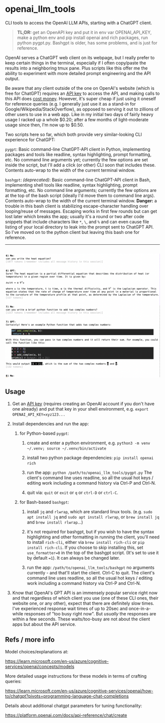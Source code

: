# openai_llm_tools
CLI tools to access the OpenAI LLM APIs, starting with a ChatGPT client.

> **TL;DR:** get an OpenAPI key and put it in env var OPENAI_API_KEY, make a
> python env and pip install openai and rich packages, run python pygpt.py.
> Bashgpt is older, has some problems, and is just for reference.

OpenAI serves a ChatGPT web client on its webpage, but I really prefer to keep
certain things in the terminal, especially if I often copy/paste the results
into a neighboring tmux pane.  Plus scripts like this offer me the ability to
experiment with more detailed prompt engineering and the API output.

Be aware that any client outside of the one on OpenAI's website (which is free
for ChatGPT) requires an [API key](https://platform.openai.com/account/api-keys)
to access the API, and making calls to this API does 
[cost money](https://openai.com/pricing#language-models).
However, it's super cheap if just using it oneself for reference queries (e.g.
I generally just use it as a stand-in for Google/Wikipedia/StackOverflow),
as opposed to serving it out to zillions of other users to use in a web app.
Like in my initial two days of fairly heavy usage I racked up a whole $0.20;
after a few months of light-moderate usage since then, I'm now up to $0.50.

Two scripts here so far, which both provide very similar-looking CLI experience
for ChatGPT:

`pygpt`: Basic command-line ChatGPT-API client in Python, implementing packages
and tools like readline, syntax highlighting, prompt formatting, etc.  No command
line arguments yet; currently the few options are set inside the script, but I'll
add a click (or other) CLI soon that includes these.  Contents auto-wrap to the
width of the current terminal window.

`bashgpt`: *(deprecated)*:
Basic command-line ChatGPT-API client in Bash, implementing shell
tools like readline, syntax highlighting, prompt formatting, etc.  No command
line arguments; currently the few options are at the top of the bash script
(ideally I'd move them to command line args).  Contents auto-wrap to the width
of the current terminal window.
**Danger:** a trouble in this bash client is stabilizing escape-character
handling over looping/reuse of messages.  Escaping works in first few rounds but
can get lost later which breaks the app; usually it's a round or two after code
snippets that include characters like `*`, `\`, and `%` and can even cause
file listing of your local directory to leak into the prompt sent to ChatGPT API.
So I've moved on to the python client but leaving this bash one for reference.


------
![screenshot](screenshot.png "Screenshot")
------


## Usage

1. Get an [API key](https://platform.openai.com/account/api-keys) (requires
creating an OpenAI account if you don't have one already) and put that key in
your shell environment, e.g. `export OPENAI_API_KEY=xyz123...`

2. Install dependencies and run the app:

    1. for Python-based `pygpt`:
     
        1. create and enter a python environment, e.g. `python3 -m venv ~/.venv; source ~/.venv/bin/activate`
    
        2. install two python package dependencies: `pip install openai rich`
    
        3. run the app: `python /path/to/openai_llm_tools/pygpt.py`
           The client's command line uses readline, so all the usual hot keys /
           editing work including a command history via Ctrl-P and Ctrl-N.
    
        4. quit via: `quit` or `exit` or `q` or `ctrl-D` or `ctrl-C`.
     
    2. for Bash-based `bashgpt`:
     
        1. install `jq` and `rlwrap`, which are standard linux tools.
           (e.g. `sudo apt install jq` and `sudo apt install rlwrap`, or
           `brew install jq` and `brew install rlwrap`...)
    
        2. it's not required for bashgpt, but if you wish to have the syntax
           highlighting and other formatting in running the client, you'll need to
           install `rich-cli`, either via `brew install rich-cli` or
           `pip install rich-cli`.  If you choose to skip installing this, set
           `use_formatter=0` in the top of the bashgpt script.  (It's set to use it
           by default `=1`).  It can always be changed later.
    
        3. run the app: `/path/to/openai_llm_tools/bashgpt`
           no arguments currently - and that'll start the client.  Ctrl-C to quit.
           The client's command line uses readline, so all the usual hot keys /
           editing work including a command history via Ctrl-P and Ctrl-N.

3. Know that OpenAI's GPT API is an immensely popular service right now and
that regardless of which client you use (one of these CLI ones, their website
one, or any other), expect that there are definitely slow times.  I've
experienced response wait times of up to 20sec and once-in-a-while responses
of "too busy right now".  But *usually* the responses are within a few seconds.
These waits/too-busy are not about the client apps but about the API service.


## Refs / more info

Model choices/explanations at:

  https://learn.microsoft.com/en-us/azure/cognitive-services/openai/concepts/models

More detailed usage instructions for these models in terms of crafting queries:

  https://learn.microsoft.com/en-us/azure/cognitive-services/openai/how-to/chatgpt?pivots=programming-language-chat-completions

Details about additional chatgpt parameters for tuning functionality:

  https://platform.openai.com/docs/api-reference/chat/create

